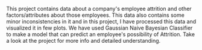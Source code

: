 This project contains data about a company's employee attrition and other factors/attributes about those employees.
This data also contains some minor inconsistencies in it and in this project, I have processed this data and visualized it in few plots.
We have used Gaussian Naive Bayesian Classifier to make a model that can predict an employee's possibility of Attrition.
Take a look at the project for more info and detailed understanding. 
